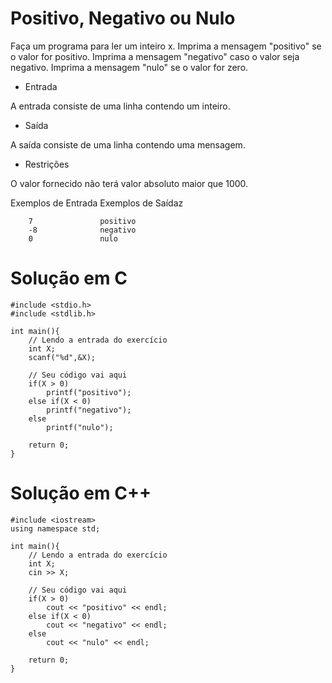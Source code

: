 # Positivo, Negativo ou Nulo

Faça um programa para ler um inteiro x. Imprima a mensagem "positivo" se o valor for positivo. Imprima a mensagem "negativo" caso o valor seja negativo. Imprima a mensagem "nulo" se o valor for zero.

- Entrada

A entrada consiste de uma linha contendo um inteiro.

- Saída

A saída consiste de uma linha contendo uma mensagem.

- Restrições

O valor fornecido não terá valor absoluto maior que 1000.

Exemplos de Entrada	Exemplos de Saídaz

        7               positivo
        -8              negativo
        0               nulo

# Solução em C
```
#include <stdio.h>
#include <stdlib.h>

int main(){
    // Lendo a entrada do exercício
	int X;
	scanf("%d",&X);

    // Seu código vai aqui
	if(X > 0)
		printf("positivo");
	else if(X < 0)
		printf("negativo");
	else
		printf("nulo");	

	return 0;
}
```
# Solução em C++
```
#include <iostream>
using namespace std;

int main(){
    // Lendo a entrada do exercício
    int X;
    cin >> X;

    // Seu código vai aqui
	if(X > 0)
		cout << "positivo" << endl;
	else if(X < 0)
		cout << "negativo" << endl;
	else
		cout << "nulo" << endl;
	
    return 0;
}
```
